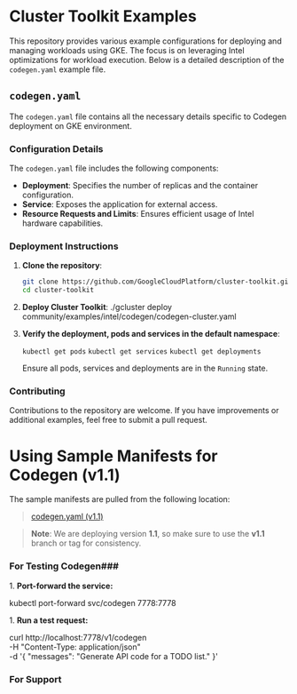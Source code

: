 # Cluster Toolkit Examples

This repository provides various example configurations for deploying and managing workloads using GKE. The focus is on leveraging Intel optimizations for workload execution. Below is a detailed description of the `codegen.yaml` example file. 

## `codegen.yaml`

The `codegen.yaml` file contains all the necessary details specific to Codegen deployment on GKE environment.

### Configuration Details

The `codegen.yaml` file includes the following components: 

-   **Deployment**: Specifies the number of replicas and the container configuration.
-   **Service**: Exposes the application for external access.
-   **Resource Requests and Limits**: Ensures efficient usage of Intel hardware capabilities.

### Deployment Instructions

1. **Clone the repository**:
   ```bash
   git clone https://github.com/GoogleCloudPlatform/cluster-toolkit.git
   cd cluster-toolkit

1. **Deploy Cluster Toolkit**:
   ./gcluster deploy community/examples/intel/codegen/codegen-cluster.yaml

1.  **Verify the deployment, pods and services in the default namespace**:

    `kubectl get pods`
    `kubectl get services`
    `kubectl get deployments`

    Ensure all pods, services and deployments are in the `Running` state.

### Contributing

Contributions to the repository are welcome. If you have improvements or additional examples, feel free to submit a pull request.

# Using Sample Manifests for Codegen (v1.1)

The sample manifests are pulled from the following location:

> [codegen.yaml (v1.1)](https://github.com/opea-project/GenAIExamples/blob/v1.1/CodeGen/kubernetes/intel/cpu/xeon/manifest/codegen.yaml)

> **Note**: We are deploying version **1.1**, so make sure to use the **v1.1** branch or tag for consistency.

### For Testing Codegen###

1\.  **Port-forward the service:**

kubectl port-forward svc/codegen 7778:7778

1\.  **Run a test request:**

curl  http://localhost:7778/v1/codegen  
     -H  "Content-Type:  application/json"  
     -d  '{  "messages":  "Generate  API  code  for  a  TODO  list."  }'

### For Support ###
